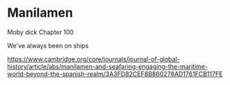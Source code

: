 # Manilamen 

Moby dick
Chapter 100

We've always been on ships

https://www.cambridge.org/core/journals/journal-of-global-history/article/abs/manilamen-and-seafaring-engaging-the-maritime-world-beyond-the-spanish-realm/3A3FD82CEF8B860278AD1761FCB117FE